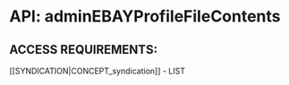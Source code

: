 # API: adminEBAYProfileFileContents


## ACCESS REQUIREMENTS: ##
[[SYNDICATION|CONCEPT_syndication]] - LIST


